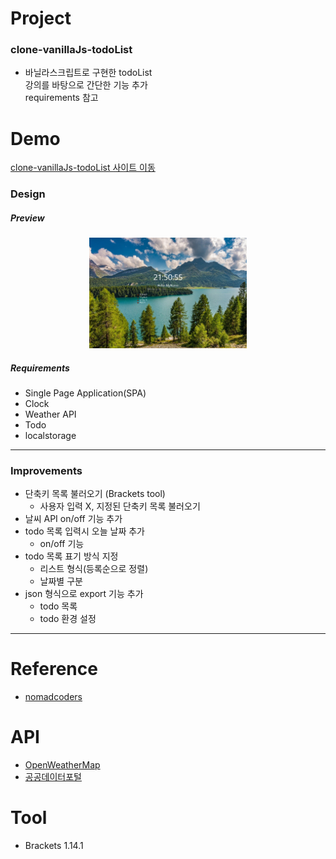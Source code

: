 # Project
### clone-vanillaJs-todoList
- 바닐라스크립트로 구현한 todoList  
강의를 바탕으로 간단한 기능 추가   
requirements 참고  

# Demo
[clone-vanillaJs-todoList 사이트 이동](https://leedokchidok19.github.io/clone-vanillaJs-todoList/)

### Design
##### Preview
<p align="center">
    <img src="images/preview.png" width="50%" height="auto" title="todoList" alt="preview"></img>
</p>
   
##### Requirements
+ Single Page Application(SPA)
+ Clock
+ Weather API
+ Todo
+ localstorage
---
### Improvements
+ 단축키 목록 불러오기 (Brackets tool)
    - 사용자 입력 X, 지정된 단축키 목록 불러오기
+ 날씨 API on/off 기능 추가
+ todo 목록 입력시 오늘 날짜 추가
    - on/off 기능
+ todo 목록 표기 방식 지정
    - 리스트 형식(등록순으로 정렬)
    - 날짜별 구분
+ json 형식으로 export 기능 추가
    - todo 목록
    - todo 환경 설정
---
# Reference
+ [nomadcoders](https://nomadcoders.co/)

# API
+ [OpenWeatherMap](https://openweathermap.org/)
+ [공공데이터포털](https://www.data.go.kr/tcs/dss/selectApiDataDetailView.do?publicDataPk=15084084)

# Tool
+ Brackets 1.14.1
